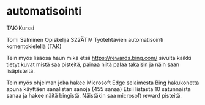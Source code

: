 # automatisointi
TAK-Kurssi


Tomi Salminen
Opiskelija
S22ÄTIV
Työtehtävien automatisointi komentokielellä (TAK)

Tein myös lisäosa haun mikä etsii https://rewards.bing.com/ sivulta kaikki tietyt kuvat mistä saa pisteitä, painaa niitä palaa takaisin ja näin saan lisäpisteitä.


Tein myös ohjelman joka hakee Microsoft Edge selaimesta Bing hakukonetta apuna käyttäen sanalistan sanoja (455 sanaa) Etsii listasta 10 satunnaista sanaa ja hakee näitä bingistä. Näistäkin saa microsoft reward pisteitä.
